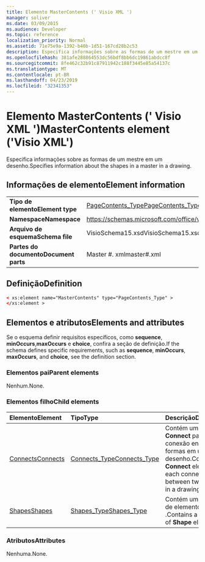 ```yaml
---
title: Elemento MasterContents (' Visio XML ')
manager: soliver
ms.date: 03/09/2015
ms.audience: Developer
ms.topic: reference
localization_priority: Normal
ms.assetid: 71e75e9a-1392-b40b-1d51-167cd28b2c53
description: Especifica informações sobre as formas de um mestre em um desenho.
ms.openlocfilehash: 381afe288864553dc56bdf8bb6dc19861abdcc8f
ms.sourcegitcommit: 8fe462c32b91c87911942c188f3445e85a54137c
ms.translationtype: MT
ms.contentlocale: pt-BR
ms.lasthandoff: 04/23/2019
ms.locfileid: "32341353"
---
```

# <a name="mastercontents-element-visio-xml"></a><span data-ttu-id="956e6-103">Elemento MasterContents (' Visio XML ')</span><span class="sxs-lookup"><span data-stu-id="956e6-103">MasterContents element ('Visio XML')</span></span>

<span data-ttu-id="956e6-104">Especifica informações sobre as formas de um mestre em um desenho.</span><span class="sxs-lookup"><span data-stu-id="956e6-104">Specifies information about the shapes in a master in a drawing.</span></span> 
  
## <a name="element-information"></a><span data-ttu-id="956e6-105">Informações de elemento</span><span class="sxs-lookup"><span data-stu-id="956e6-105">Element information</span></span>

|||
|:-----|:-----|
|<span data-ttu-id="956e6-106">**Tipo de elemento**</span><span class="sxs-lookup"><span data-stu-id="956e6-106">**Element type**</span></span> <br/> |[<span data-ttu-id="956e6-107">PageContents_Type</span><span class="sxs-lookup"><span data-stu-id="956e6-107">PageContents_Type</span></span>](pagecontents_type-complextypevisio-xml.md) <br/> |
|<span data-ttu-id="956e6-108">**Namespace**</span><span class="sxs-lookup"><span data-stu-id="956e6-108">**Namespace**</span></span> <br/> |https://schemas.microsoft.com/office/visio/2012/main  <br/> |
|<span data-ttu-id="956e6-109">**Arquivo de esquema**</span><span class="sxs-lookup"><span data-stu-id="956e6-109">**Schema file**</span></span> <br/> |<span data-ttu-id="956e6-110">VisioSchema15.xsd</span><span class="sxs-lookup"><span data-stu-id="956e6-110">VisioSchema15.xsd</span></span>  <br/> |
|<span data-ttu-id="956e6-111">**Partes do documento**</span><span class="sxs-lookup"><span data-stu-id="956e6-111">**Document parts**</span></span> <br/> |<span data-ttu-id="956e6-112">Master #. xml</span><span class="sxs-lookup"><span data-stu-id="956e6-112">master#.xml</span></span>  <br/> |
   
## <a name="definition"></a><span data-ttu-id="956e6-113">Definição</span><span class="sxs-lookup"><span data-stu-id="956e6-113">Definition</span></span>

```XML
< xs:element name="MasterContents" type="PageContents_Type" >
</xs:element >
```

## <a name="elements-and-attributes"></a><span data-ttu-id="956e6-114">Elementos e atributos</span><span class="sxs-lookup"><span data-stu-id="956e6-114">Elements and attributes</span></span>

<span data-ttu-id="956e6-115">Se o esquema definir requisitos específicos, como **sequence**, **minOccurs**,**maxOccurs** e **choice**, confira a seção de definição.</span><span class="sxs-lookup"><span data-stu-id="956e6-115">If the schema defines specific requirements, such as **sequence**, **minOccurs**, **maxOccurs**, and **choice**, see the definition section.</span></span> 
  
### <a name="parent-elements"></a><span data-ttu-id="956e6-116">Elementos pai</span><span class="sxs-lookup"><span data-stu-id="956e6-116">Parent elements</span></span>

<span data-ttu-id="956e6-117">Nenhum.</span><span class="sxs-lookup"><span data-stu-id="956e6-117">None.</span></span>
  
### <a name="child-elements"></a><span data-ttu-id="956e6-118">Elementos filho</span><span class="sxs-lookup"><span data-stu-id="956e6-118">Child elements</span></span>

|<span data-ttu-id="956e6-119">**Elemento**</span><span class="sxs-lookup"><span data-stu-id="956e6-119">**Element**</span></span>|<span data-ttu-id="956e6-120">**Tipo**</span><span class="sxs-lookup"><span data-stu-id="956e6-120">**Type**</span></span>|<span data-ttu-id="956e6-121">**Descrição**</span><span class="sxs-lookup"><span data-stu-id="956e6-121">**Description**</span></span>|
|:-----|:-----|:-----|
|[<span data-ttu-id="956e6-122">Connects</span><span class="sxs-lookup"><span data-stu-id="956e6-122">Connects</span></span>](connects-element-pagecontents_type-complextypevisio-xml.md) <br/> |[<span data-ttu-id="956e6-123">Connects_Type</span><span class="sxs-lookup"><span data-stu-id="956e6-123">Connects_Type</span></span>](connects_type-complextypevisio-xml.md) <br/> |<span data-ttu-id="956e6-124">Contém um elemento **Connect** para cada conexão entre duas formas em um desenho.</span><span class="sxs-lookup"><span data-stu-id="956e6-124">Contains a **Connect** element for each connection between two shapes in a drawing.</span></span>  <br/> |
|[<span data-ttu-id="956e6-125">Shapes</span><span class="sxs-lookup"><span data-stu-id="956e6-125">Shapes</span></span>](shapes-element-pagecontents_type-complextypevisio-xml.md) <br/> |[<span data-ttu-id="956e6-126">Shapes_Type</span><span class="sxs-lookup"><span data-stu-id="956e6-126">Shapes_Type</span></span>](shapes_type-complextypevisio-xml.md) <br/> |<span data-ttu-id="956e6-127">Contém uma coleção de elementos **Shape** .</span><span class="sxs-lookup"><span data-stu-id="956e6-127">Contains a collection of **Shape** elements.</span></span>  <br/> |
   
### <a name="attributes"></a><span data-ttu-id="956e6-128">Atributos</span><span class="sxs-lookup"><span data-stu-id="956e6-128">Attributes</span></span>

<span data-ttu-id="956e6-129">Nenhuma.</span><span class="sxs-lookup"><span data-stu-id="956e6-129">None.</span></span>
  


